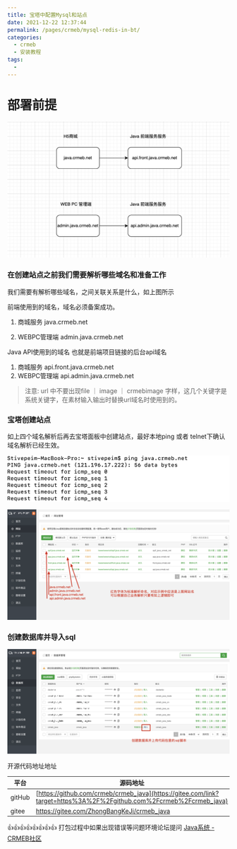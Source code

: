 ```yaml
---
title: 宝塔中配置Mysql和站点
date: 2021-12-22 12:37:44
permalink: /pages/crmeb/mysql-redis-in-bt/
categories:
  - crmeb
  - 安装教程
tags:
  - 
---
```

# 部署前提

![我们需要有解析哪些域名，之间关联关系是什么](../../../images/202203261416520.png)

### 在创建站点之前我们需要解析哪些域名和准备工作

我们需要有解析哪些域名，之间关联关系是什么，如上图所示

前端使用到的域名，域名必须备案成功。

1. 商城服务				java.crmeb.net

2. WEBPC管理端	admin.java.crmeb.net

Java API使用到的域名 也就是前端项目链接的后台api域名

1. 商城服务				api.front.java.crmeb.net
2. WEBPC管理端 	  api.admin.java.crmeb.net

>  注意: url 中不要出现file ｜ image  ｜ crmebimage 字样，这几个关键字是系统关键字，在素材输入输出时替换url域名时使用到的。

### 宝塔创建站点

如上四个域名解析后再去宝塔面板中创建站点，最好本地ping 或者 telnet下确认域名解析已经生效。

![确认域名解析正确](../../../images/202203261430993.png)

![宝塔域名创建站点](../../../images/202203261451999.png)

### 创建数据库并导入sql

![创建数据库并导入sql](../../../images/202203261450113.png)

开源代码地址地址 

| 平台   | 源码地址                                                     |
| ------ | ------------------------------------------------------------ |
| gitHub | [https://github.com/crmeb/crmeb_java](https://gitee.com/link?target=https%3A%2F%2Fgithub.com%2Fcrmeb%2Fcrmeb_java) |
| gitee  | https://gitee.com/ZhongBangKeJi/crmeb_java                   |

👍👍👍👍👍👍👍👍 打包过程中如果出现错误等问题环境论坛提问 [Java系统 - CRMEB社区](https://q.crmeb.com/?categoryId=122&sequence=0)
